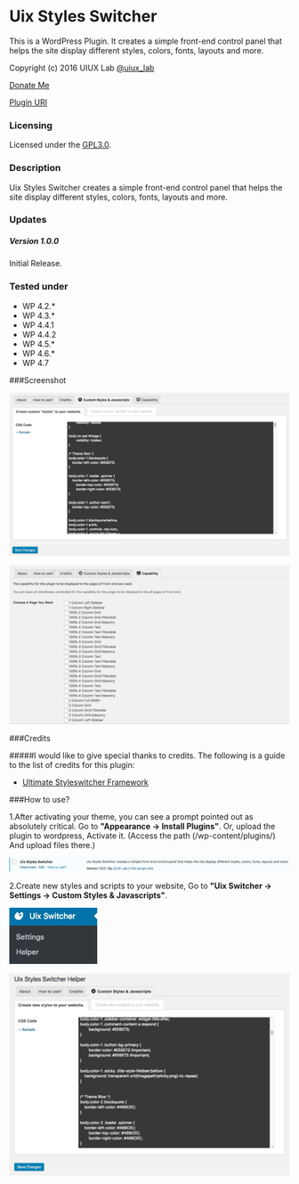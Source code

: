 # Uix Styles Switcher
This is a WordPress Plugin. It creates a simple front-end control panel that helps the site display different styles, colors, fonts, layouts and more.

Copyright (c) 2016 UIUX Lab [@uiux_lab](https://twitter.com/uiux_lab)

[Donate Me](https://www.paypal.com/cgi-bin/webscr?cmd=_s-xclick&hosted_button_id=PYZLU7UZNQ6CE)

[Plugin URI](https://uiux.cc/wp-plugins/uix-styleswitcher/)

### Licensing

Licensed under the [GPL3.0](http://www.gnu.org/licenses/gpl-3.0.en.html).

### Description


Uix Styles Switcher creates a simple front-end control panel that helps the site display different styles, colors, fonts, layouts and more.



### Updates 


##### Version 1.0.0

Initial Release.


### Tested under

- WP 4.2.*
- WP 4.3.*
- WP 4.4.1
- WP 4.4.2
- WP 4.5.*
- WP 4.6.*
- WP 4.7


###Screenshot

![](https://github.com/xizon/Uix-Styles-Switcher/blob/master/assets/screenshot-1.jpg)

![](https://github.com/xizon/Uix-Styles-Switcher/blob/master/assets/screenshot-2.jpg)



###Credits

#####I would like to give special thanks to credits. The following is a guide to the list of credits for this plugin:

- [Ultimate Styleswitcher Framework](https://github.com/zutigrm/ultimate-styleswitcher)


###How to use?

1.After activating your theme, you can see a prompt pointed out as absolutely critical. Go to **"Appearance -> Install Plugins"**.
Or, upload the plugin to wordpress, Activate it. (Access the path (/wp-content/plugins/) And upload files there.)

![](https://github.com/xizon/Uix-Styles-Switcher/blob/master/helper/img/plug.jpg)

2.Create new styles and scripts to your website, Go to **"Uix Switcher -> Settings -> Custom Styles & Javascripts"**.

![](https://github.com/xizon/Uix-Styles-Switcher/blob/master/helper/img/menu.jpg)

![](https://github.com/xizon/Uix-Styles-Switcher/blob/master/helper/img/custom.jpg)
